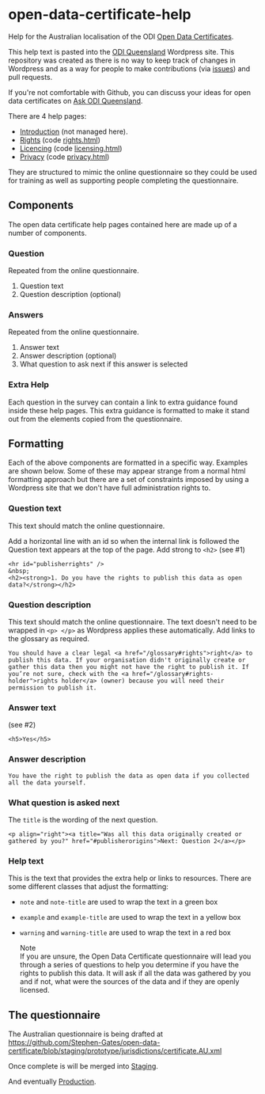# open-data-certificate-help
Help for the Australian localisation of the ODI [Open Data Certificates](https://certificates.theodi.org).

This help text is pasted into the [ODI Queensland](http://queensland.theodi.org) Wordpress site. This repository was created as there is no way to keep track of changes in Wordpress and as a way for people to make contributions (via [issues](https://github.com/ODIQueensland/open-data-certificate-help/issues)) and pull requests.

If you're not comfortable with Github, you can discuss your ideas for open data certificates on [Ask ODI Queensland](https://ask.theodi.org.au/c/projects/certificates).

There are 4 help pages:

- [Introduction](http://queensland.theodi.org/home/services/certificates/help/) (not managed here).
- [Rights](http://queensland.theodi.org/home/services/certificates/help/rights/) (code [rights.html](https://github.com/ODIQueensland/open-data-certificate-help/blob/master/rights.html))
- [Licencing](http://queensland.theodi.org/home/services/certificates/help/licensing/) (code [licensing.html](https://github.com/ODIQueensland/open-data-certificate-help/blob/master/licensing.html))
- [Privacy](http://queensland.theodi.org/home/services/certificates/help/privacy/) (code [privacy.html](https://github.com/ODIQueensland/open-data-certificate-help/blob/master/privacy.html))

They are structured to mimic the online questionnaire so they could be used for training as well as supporting people completing the questionnaire.

## Components

The open data certificate help pages contained here are made up of a number of components.

### Question

Repeated from the online questionnaire.

1. Question text
2. Question description (optional)

### Answers

Repeated from the online questionnaire.

1. Answer text
2. Answer description (optional)
3. What question to ask next if this answer is selected

### Extra Help

Each question in the survey can contain a link to extra guidance found inside these help pages. This extra guidance is formatted to make it stand out from the elements copied from the questionnaire.


## Formatting

Each of the above components are formatted in a specific way. Examples are shown below. Some of these may appear strange from a normal html formatting approach but there are a set of constraints imposed by using a Wordpress site that we don't have full administration rights to.

### Question text

This text should match the online questionnaire.

Add a horizontal line with an id so when the internal link is followed the Question text appears at the top of the page.
Add strong to `<h2>` (see #1)

    <hr id="publisherrights" />
    &nbsp;
    <h2><strong>1. Do you have the rights to publish this data as open data?</strong></h2>

### Question description

This text should match the online questionnaire. The text doesn't need to be wrapped in `<p> </p>` as Wordpress applies these automatically. Add links to the glossary as required.

    You should have a clear legal <a href="/glossary#rights">right</a> to publish this data. If your organisation didn't originally create or gather this data then you might not have the right to publish it. If you’re not sure, check with the <a href="/glossary#rights-holder">rights holder</a> (owner) because you will need their permission to publish it.

### Answer text
(see #2)

    <h5>Yes</h5>

### Answer description

    You have the right to publish the data as open data if you collected all the data yourself.

### What question is asked next

The `title` is the wording of the next question.

    <p align="right"><a title="Was all this data originally created or gathered by you?" href="#publisherorigins">Next: Question 2</a></p>

### Help text

This is the text that provides the extra help or links to resources. There are some different classes that adjust the formatting:

- `note` and `note-title` are used to wrap the text in a green box
- `example` and `example-title` are used to wrap the text in a yellow box
- `warning` and `warning-title` are used to wrap the text in a red box

    <div class="note">
    <div class="note-title">Note</div>
    If you are unsure, the Open Data Certificate questionnaire will lead you through a series of questions to help you determine if you have the rights to publish this data. It will ask if all the data was gathered by you and if not, what were the sources of the data and if they are openly licensed.

    </div>

## The questionnaire

The Australian questionnaire is being drafted at https://github.com/Stephen-Gates/open-data-certificate/blob/staging/prototype/jurisdictions/certificate.AU.xml

Once complete is will be merged into [Staging](https://github.com/theodi/open-data-certificate/blob/staging/prototype/jurisdictions/certificate.AU.xml).

And eventually [Production](https://github.com/theodi/open-data-certificate/blob/master/prototype/jurisdictions/certificate.AU.xml).
